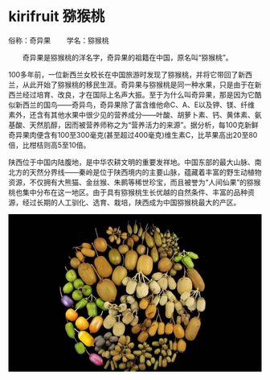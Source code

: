 # kirifruit 猕猴桃

俗称：奇异果
　　学名：猕猴桃
  
  
　　奇异果是猕猴桃的洋名字，奇异果的祖籍在中国，原名叫“猕猴桃”。

   100多年前，一位新西兰女校长在中国旅游时发现了猕猴桃，并将它带回了新西兰，从此开始了猕猴桃的移民生涯。奇异果与猕猴桃是同一种水果，只是由于在新西兰经过培育、改良，才在国际上名声大振。至于为什么叫奇异果，那是因为它酷似新西兰的国鸟——奇异鸟，奇异果除了富含维他命C、A、E以及钾、镁、纤维素外，还含有其他水果中很少见的营养成分——叶酸、胡萝卜素、钙、黄体素、氨基酸、天然肌醇，因而被营养师称之为“营养活力的来源”。据分析，每100克新鲜奇异果肉便含有100至300毫克(甚至超过400毫克)维生素C，比苹果高出20至80倍，比柑桔则高5至10倍。
   
   陕西位于中国内陆腹地，是中华农耕文明的重要发祥地。中国东部的最大山脉、南北方的天然分界线——秦岭是位于陕西境内的主要山脉，蕴藏着丰富的野生动植物资源，不仅拥有大熊猫、金丝猴、朱鹮等稀世珍宝，而且被誉为“人间仙果”的猕猴桃也集中分布在这一地区。由于具有猕猴桃生长优越的自然条件、丰富的品种资源，经过长期的人工驯化、选育、栽培，陕西成为中国猕猴桃最大的产区。
   
   ![猕猴桃全图](allkirifruit.JPEG)
